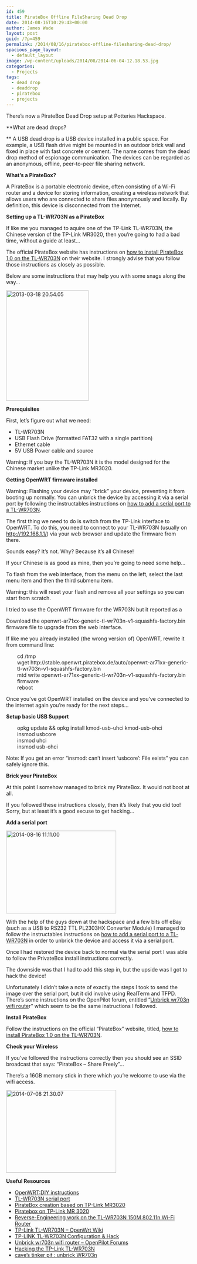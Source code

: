 ```yaml
---
id: 459
title: PirateBox Offline FileSharing Dead Drop
date: 2014-08-16T10:29:43+00:00
author: James Wade
layout: post
guid: /?p=459
permalink: /2014/08/16/piratebox-offline-filesharing-dead-drop/
spacious_page_layout:
  - default_layout
image: /wp-content/uploads/2014/08/2014-06-04-12.18.53.jpg
categories:
  - Projects
tags:
  - dead drop
  - deaddrop
  - piratebox
  - projects
---
```

There&#8217;s now a PirateBox Dead Drop setup at Potteries Hackspace.

**What are dead drops?
  
** A USB dead drop is a USB device installed in a public space. For example, a USB flash drive might be mounted in an outdoor brick wall and fixed in place with fast concrete or cement. The name comes from the dead drop method of espionage communication. The devices can be regarded as an anonymous, offline, peer-to-peer file sharing network.

**What&#8217;s a PirateBox?**
  
A PirateBox is a portable electronic device, often consisting of a Wi-Fi router and a device for storing information, creating a wireless network that allows users who are connected to share files anonymously and locally. By definition, this device is disconnected from the Internet.

<!--more-->

**Setting up a TL-WR703N as a PirateBox**

If like me you managed to aquire one of the TP-Link TL-WR703N, the Chinese version of the TP-Link MR3020, then you’re going to had a bad time, without a guide at least…

The official PirateBox website has instructions on [how to install PirateBox 1.0 on the TL-WR703N](http://piratebox.de/openwrt:diy#install_piratebox_10) on their website. I strongly advise that you follow those instructions as closely as possible.

Below are some instructions that may help you with some snags along the way&#8230;

[<img class="size-medium wp-image-462 alignright" src="/wp-content/uploads/2014/08/2013-03-18-20.54.05-225x300.jpg" alt="2013-03-18 20.54.05" width="225" height="300" srcset="/wp-content/uploads/2014/08/2013-03-18-20.54.05-225x300.jpg 225w, /wp-content/uploads/2014/08/2013-03-18-20.54.05-768x1024.jpg 768w" sizes="(max-width: 225px) 100vw, 225px" />](/wp-content/uploads/2014/08/2013-03-18-20.54.05.jpg)

**Prerequisites**

First, let’s figure out what we need:

  * TL-WR703N
  * USB Flash Drive (formatted FAT32 with a single partition)
  * Ethernet cable
  * 5V USB Power cable and source

Warning: If you buy the TL-WR703N it is the model designed for the Chinese market unlike the TP-Link MR3020.

**Getting OpenWRT firmware installed**

Warning: Flashing your device may &#8220;brick&#8221; your device, preventing it from booting up normally. You can unbrick the device by accessing it via a serial port by following the instructables instructions on [how to add a serial port to a TL-WR703N](http://www.instructables.com/id/TL-WR703N-serial-port/?ALLSTEPS).

The first thing we need to do is switch from the TP-Link interface to OpenWRT. To do this, you need to connect to your TL-WR703N (usually on http://192.168.1.1/) via your web browser and update the firmware from there.

Sounds easy? It’s not. Why? Because it’s all Chinese!

If your Chinese is as good as mine, then you’re going to need some help…

To flash from the web interface, from the menu on the left, select the last menu item and then the third submenu item.

Warning: this will reset your flash and remove all your settings so you can start from scratch.

I tried to use the OpenWRT firmware for the WR703N but it reported as a
  
Download the openwrt-ar71xx-generic-tl-wr703n-v1-squashfs-factory.bin firmware file to upgrade from the web interface.

If like me you already installed (the wrong version of) OpenWRT, rewrite it from command line:

<p style="padding-left: 30px;">
  cd /tmp<br /> wget http://stable.openwrt.piratebox.de/auto/openwrt-ar71xx-generic-tl-wr703n-v1-squashfs-factory.bin<br /> mtd write openwrt-ar71xx-generic-tl-wr703n-v1-squashfs-factory.bin firmware<br /> reboot
</p>

Once you’ve got OpenWRT installed on the device and you&#8217;ve connected to the internet again you’re ready for the next steps…

**Setup basic USB Support**

<p style="padding-left: 30px;">
  opkg update && opkg install kmod-usb-uhci kmod-usb-ohci<br /> insmod usbcore<br /> insmod uhci<br /> insmod usb-ohci
</p>

Note: If you get an error “insmod: can&#8217;t insert &#8216;usbcore&#8217;: File exists” you can safely ignore this.

**Brick your PirateBox**

At this point I somehow managed to brick my PirateBox. It would not boot at all.

If you followed these instructions closely, then it&#8217;s likely that you did too! Sorry, but at least it&#8217;s a good excuse to get hacking&#8230;

**Add a serial port**

[<img class="size-medium wp-image-477 alignright" src="/wp-content/uploads/2014/08/2014-08-16-11.11.00-300x225.jpg" alt="2014-08-16 11.11.00" width="300" height="225" srcset="/wp-content/uploads/2014/08/2014-08-16-11.11.00-300x225.jpg 300w, /wp-content/uploads/2014/08/2014-08-16-11.11.00-1024x768.jpg 1024w" sizes="(max-width: 300px) 100vw, 300px" />](/wp-content/uploads/2014/08/2014-08-16-11.11.00.jpg)

With the help of the guys down at the hackspace and a few bits off eBay (such as a USB to RS232 TTL PL2303HX Converter Module) I managed to follow the instructables instructions on [how to add a serial port to a TL-WR703N](http://www.instructables.com/id/TL-WR703N-serial-port/?ALLSTEPS) in order to unbrick the device and access it via a serial port.

Once I had restored the device back to normal via the serial port I was able to follow the PrivateBox install instructions correctly.

The downside was that I had to add this step in, but the upside was I got to hack the device!

Unfortunately I didn&#8217;t take a note of exactly the steps I took to send the image over the serial port, but it did involve using RealTerm and TFPD. There&#8217;s some instructions on the OpenPilot forum, entitled &#8220;[Unbrick wr703n wifi route](http://forums.openpilot.org/blog/52/entry-92-unbrick-wr703n-wifi-router/)r&#8221; which seem to be the same instructions I followed.

**Install PirateBox**

Follow the instructions on the official &#8220;PirateBox&#8221; website, titled, [how to install PirateBox 1.0 on the TL-WR703N](http://piratebox.de/openwrt:diy#install_piratebox_10).

**Check your Wireless**

If you&#8217;ve followed the instructions correctly then you should see an SSID broadcast that says: &#8220;PirateBox &#8211; Share Freely&#8221;&#8230;

There&#8217;s a 16GB memory stick in there which you&#8217;re welcome to use via the wifi access.

[<img class="size-medium wp-image-465 alignright" src="/wp-content/uploads/2014/08/2014-07-08-21.30.07-300x225.jpg" alt="2014-07-08 21.30.07" width="300" height="225" srcset="/wp-content/uploads/2014/08/2014-07-08-21.30.07-300x225.jpg 300w, /wp-content/uploads/2014/08/2014-07-08-21.30.07-1024x768.jpg 1024w" sizes="(max-width: 300px) 100vw, 300px" />](/wp-content/uploads/2014/08/2014-07-08-21.30.07.jpg)

**Useful Resources**

  * [OpenWRT:DIY instructions](http://piratebox.cc/openwrt:diy)
  * [TL-WR703N serial port](http://www.instructables.com/id/TL-WR703N-serial-port/?ALLSTEPS)
  * [PirateBox creation based on TP-Link MR3020](http://www.disk91.com/2012/technology/networks/piratebox-creation-based-on-tp-link-mr3020/)
  * [Piratebox on TP-Link MR 3020](https://sites.google.com/site/cookingcomputersandmore/home/computers-electronics-and-gadgets/piratebox-on-tp-link-mr-3020)
  * [Reverse-Engineering work on the TL-WR703N 150M 802.11n Wi-Fi Router](http://squonk42.github.io/TL-WR703N/)
  * [TP-Link TL-WR703N &#8211; OpenWrt Wiki](http://wiki.openwrt.org/toh/tp-link/tl-wr703n)
  * [TP-LINK TL-WR703N Configuration & Hack](http://www.siongboon.com/projects/2013-10-06_tl-wr703n_setup/index.html)
  * [Unbrick wr703n wifi router &#8211; OpenPilot Forums](http://forums.openpilot.org/blog/52/entry-92-unbrick-wr703n-wifi-router/)
  * [Hacking the TP-Link TL-WR703N](http://www.rs-online.com/designspark/electronics/blog/hacking-the-tp-link-tl-wr703n)
  * [cave&#8217;s tinker pit : unbrick WR703n](http://cavebeat.blogspot.co.uk/2012/09/unbrick-wr703n.html)